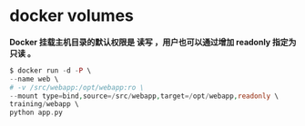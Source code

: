 # docker volumes



**Docker 挂载主机目录的默认权限是 读写 ，用户也可以通过增加 readonly 指定为 只读 。**

`````php
$ docker run -d -P \
--name web \
# -v /src/webapp:/opt/webapp:ro \
--mount type=bind,source=/src/webapp,target=/opt/webapp,readonly \
training/webapp \
python app.py
`````

